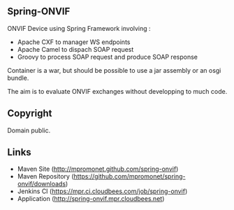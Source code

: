 Spring-ONVIF
--------------------
ONVIF Device using Spring Framework involving :
- Apache CXF to manager WS endpoints
- Apache Camel to dispach SOAP request
- Groovy to process SOAP request and produce SOAP response

Container is a war, but should be possible to use a jar assembly or an osgi bundle.

The aim is to evaluate ONVIF exchanges without developping to much code.

Copyright
------------
Domain public.


Links
------------
- Maven Site (http://mpromonet.github.com/spring-onvif)
- Maven Repository (https://github.com/mpromonet/spring-onvif/downloads)
- Jenkins CI (https://mpr.ci.cloudbees.com/job/spring-onvif)
- Application (http://spring-onvif.mpr.cloudbees.net)